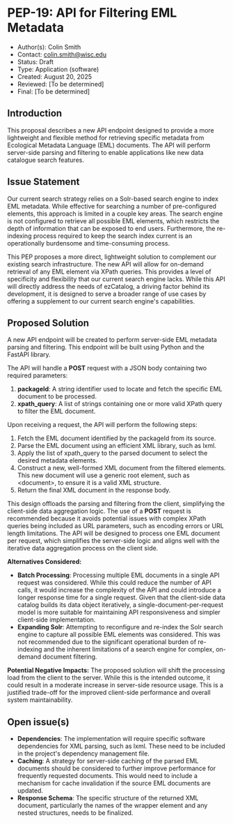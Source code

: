 # PEP-19: API for Filtering EML Metadata

- Author(s): Colin Smith
- Contact: colin.smith@wisc.edu
- Status: Draft
- Type: Application (software)
- Created: August 20, 2025
- Reviewed: [To be determined]
- Final: [To be determined]

## Introduction

This proposal describes a new API endpoint designed to provide a more lightweight and flexible method for retrieving specific metadata from Ecological Metadata Language (EML) documents. The API will perform server-side parsing and filtering to enable applications like new data catalogue search features.

## Issue Statement

Our current search strategy relies on a Solr-based search engine to index EML metadata. While effective for searching a number of pre-configured elements, this approach is limited in a couple key areas. The search engine is not configured to retrieve all possible EML elements, which restricts the depth of information that can be exposed to end users. Furthermore, the re-indexing process required to keep the search index current is an operationally burdensome and time-consuming process.

This PEP proposes a more direct, lightweight solution to complement our existing search infrastructure. The new API will allow for on-demand retrieval of any EML element via XPath queries. This provides a level of specificity and flexibility that our current search engine lacks. While this API will directly address the needs of ezCatalog, a driving factor behind its development, it is designed to serve a broader range of use cases by offering a supplement to our current search engine's capabilities.

## Proposed Solution

A new API endpoint will be created to perform server-side EML metadata parsing and filtering. This endpoint will be built using Python and the FastAPI library.

The API will handle a **POST** request with a JSON body containing two required parameters:

1. **packageId**: A string identifier used to locate and fetch the specific EML document to be processed.  
2. **xpath\_query**: A list of strings containing one or more valid XPath query to filter the EML document.

Upon receiving a request, the API will perform the following steps:

1. Fetch the EML document identified by the packageId from its source.  
2. Parse the EML document using an efficient XML library, such as lxml.  
3. Apply the list of xpath\_query to the parsed document to select the desired metadata elements.  
4. Construct a new, well-formed XML document from the filtered elements. This new document will use a generic root element, such as \<document\>, to ensure it is a valid XML structure.  
5. Return the final XML document in the response body.

This design offloads the parsing and filtering from the client, simplifying the client-side data aggregation logic. The use of a **POST** request is recommended because it avoids potential issues with complex XPath queries being included as URL parameters, such as encoding errors or URL length limitations. The API will be designed to process one EML document per request, which simplifies the server-side logic and aligns well with the iterative data aggregation process on the client side.

**Alternatives Considered:**

* **Batch Processing**: Processing multiple EML documents in a single API request was considered. While this could reduce the number of API calls, it would increase the complexity of the API and could introduce a longer response time for a single request. Given that the client-side data catalog builds its data object iteratively, a single-document-per-request model is more suitable for maintaining API responsiveness and simpler client-side implementation.  
* **Expanding Solr**: Attempting to reconfigure and re-index the Solr search engine to capture all possible EML elements was considered. This was not recommended due to the significant operational burden of re-indexing and the inherent limitations of a search engine for complex, on-demand document filtering.

**Potential Negative Impacts:** The proposed solution will shift the processing load from the client to the server. While this is the intended outcome, it could result in a moderate increase in server-side resource usage. This is a justified trade-off for the improved client-side performance and overall system maintainability.

## Open issue(s)

* **Dependencies**: The implementation will require specific software dependencies for XML parsing, such as lxml. These need to be included in the project's dependency management file.  
* **Caching**: A strategy for server-side caching of the parsed EML documents should be considered to further improve performance for frequently requested documents. This would need to include a mechanism for cache invalidation if the source EML documents are updated.  
* **Response Schema**: The specific structure of the returned XML document, particularly the names of the wrapper element and any nested structures, needs to be finalized.

